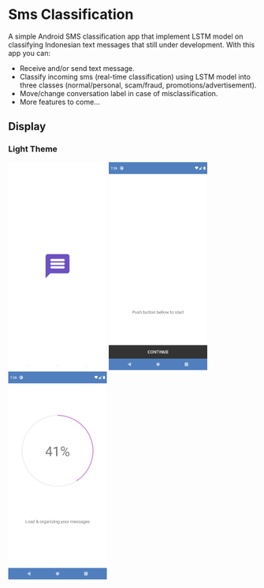 # Sms Classification

A simple Android SMS classification app that implement LSTM model on classifying Indonesian text messages that still under development. With this app you can:

* Receive and/or send text message.
* Classify incoming sms (real-time classification) using LSTM model into three classes (normal/personal, scam/fraud, promotions/advertisement).
* Move/change conversation label in case of misclassification.
* More features to come...

## Display
### Light Theme
<img src="images/splash_light.png" alt="splash_light" width="200"> <img src="images/start_light.png" alt="start_light" width="200"> <img src="images/load_light.png" alt="load_light" width="200">
